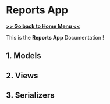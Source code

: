 # Reports App
**[>> Go back to Home Menu << ](../../../README.md)**

This is the **Reports App** Documentation ! 

## 1. Models
## 2. Views
## 3. Serializers